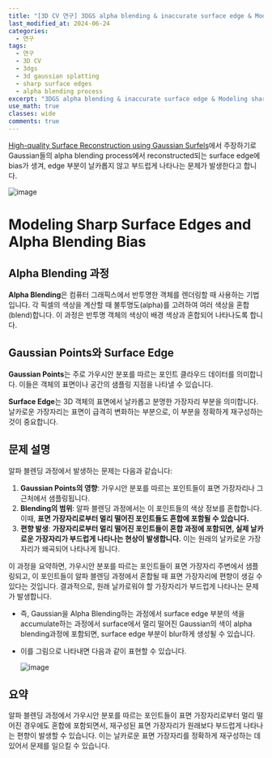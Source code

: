 ```yaml
---
title: "[3D CV 연구] 3DGS alpha blending & inaccurate surface edge & Modeling sharp surface edges"
last_modified_at: 2024-06-24
categories:
  - 연구
tags:
  - 연구
  - 3D CV
  - 3dgs
  - 3d gaussian splatting
  - sharp surface edges
  - alpha blending process
excerpt: "3DGS alpha blending & inaccurate surface edge & Modeling sharp surface edges"
use_math: true
classes: wide
comments: true
---
```


[High-quality Surface Reconstruction using Gaussian Surfels](https://arxiv.org/abs/2404.17774)에서 주장하기로 Gaussian들의 alpha blending process에서 reconstructed되는 surface edge에 bias가 생겨, edge 부분이 날카롭지 않고 부드럽게 나타나는 문제가 발생한다고 합니다.

![image](https://github.com/sandokim/sandokim.github.io/assets/74639652/ff266e8d-447a-47bd-9e01-87b2bee0dd9a)

# Modeling Sharp Surface Edges and Alpha Blending Bias

## Alpha Blending 과정

**Alpha Blending**은 컴퓨터 그래픽스에서 반투명한 객체를 렌더링할 때 사용하는 기법입니다. 각 픽셀의 색상을 계산할 때 불투명도(alpha)를 고려하여 여러 색상을 혼합(blend)합니다. 이 과정은 반투명 객체의 색상이 배경 색상과 혼합되어 나타나도록 합니다.

## Gaussian Points와 Surface Edge

**Gaussian Points**는 주로 가우시안 분포를 따르는 포인트 클라우드 데이터를 의미합니다. 이들은 객체의 표면이나 공간의 샘플링 지점을 나타낼 수 있습니다.

**Surface Edge**는 3D 객체의 표면에서 날카롭고 분명한 가장자리 부분을 의미합니다. 날카로운 가장자리는 표면이 급격히 변화하는 부분으로, 이 부분을 정확하게 재구성하는 것이 중요합니다.

## 문제 설명

알파 블렌딩 과정에서 발생하는 문제는 다음과 같습니다:

1. **Gaussian Points의 영향**: 가우시안 분포를 따르는 포인트들이 표면 가장자리나 그 근처에서 샘플링됩니다.
2. **Blending의 범위**: 알파 블렌딩 과정에서는 이 포인트들의 색상 정보를 혼합합니다. 이때, **표면 가장자리로부터 멀리 떨어진 포인트들도 혼합에 포함될 수 있습니다.**
3. **편향 발생**: **가장자리로부터 멀리 떨어진 포인트들이 혼합 과정에 포함되면, 실제 날카로운 가장자리가 부드럽게 나타나는 현상이 발생합니다.** 이는 원래의 날카로운 가장자리가 왜곡되어 나타나게 됩니다.

이 과정을 요약하면, 가우시안 분포를 따르는 포인트들이 표면 가장자리 주변에서 샘플링되고, 이 포인트들이 알파 블렌딩 과정에서 혼합될 때 표면 가장자리에 편향이 생길 수 있다는 것입니다. 결과적으로, 원래 날카로워야 할 가장자리가 부드럽게 나타나는 문제가 발생합니다.

- 즉, Gaussian을 Alpha Blending하는 과정에서 surface edge 부분의 색을 accumulate하는 과정에서 surface에서 멀리 떨어진 Gaussian의 색이 alpha blending과정에 포함되면, surface edge 부분이 blur하게 생성될 수 있습니다.
- 이를 그림으로 나타내면 다음과 같이 표현할 수 있습니다.
  
  ![image](https://github.com/sandokim/sandokim.github.io/assets/74639652/b11518a9-a255-41df-8340-2f34a0595e3c)

## 요약

알파 블렌딩 과정에서 가우시안 분포를 따르는 포인트들이 표면 가장자리로부터 멀리 떨어진 경우에도 혼합에 포함되면서, 재구성된 표면 가장자리가 원래보다 부드럽게 나타나는 편향이 발생할 수 있습니다. 이는 날카로운 표면 가장자리를 정확하게 재구성하는 데 있어서 문제를 일으킬 수 있습니다.








